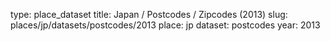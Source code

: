 type: place_dataset
title: Japan / Postcodes / Zipcodes (2013)
slug: places/jp/datasets/postcodes/2013
place: jp
dataset: postcodes
year: 2013
